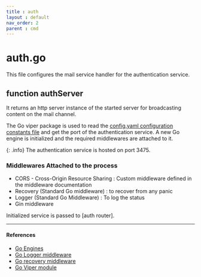 ```yaml
---
title : auth
layout : default
nav_order: 2
parent : cmd
---
```


# auth.go

This file configures the mail service handler for the authentication service.

## function authServer
It returns an http server instance of the started server for broadcasting content on the mail channel.

The Go viper package is used to read the [config.yaml configuration constants file]() and get the port of the authentication service. A new Go engine is initialized and the required middlewares are attached to it.

{: .info} 
The authentication service is hosted on port 3475. 

### Middlewares Attached to the process
- CORS - Cross-Origin Resource Sharing : Custom middleware defined in the middleware documentation
- Recovery (Standard Go middleware) : to recover from any panic
- Logger (Standard Go Middleware) : To log the status
- Gin middleware

Initialized service is passed to [auth router].

---
#### References
- [Go Engines]()
- [Go Logger middleware]()
- [Go recovery middleware]()
- [Go Viper module]()